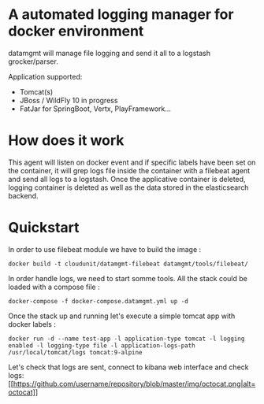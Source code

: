 # A automated logging manager for docker environment

datamgmt will manage file logging and send it all to a logstash grocker/parser.

Application supported:
* Tomcat(s)
* JBoss / WildFly 10 in progress
* FatJar for SpringBoot, Vertx, PlayFramework...

# How does it work

This agent will listen on docker event and if specific labels have been set on the container, it will grep logs file inside the container with a filebeat agent and send all logs to a logstash. Once the applicative container is deleted, logging container is deleted as well as the data stored in the elasticsearch backend.

# Quickstart

In order to use filebeat module we have to build the image :
```
docker build -t cloudunit/datamgmt-filebeat datamgmt/tools/filebeat/
```

In order handle logs, we need to start somme tools. All the stack could be loaded with a compose file :
```
docker-compose -f docker-compose.datamgmt.yml up -d
```

Once the stack up and running let's execute a simple tomcat app with docker labels :
```
docker run -d --name test-app -l application-type tomcat -l logging enabled -l logging-type file -l application-logs-path /usr/local/tomcat/logs tomcat:9-alpine
```

Let's check that logs are sent, connect to kibana web interface and check logs:
[[https://github.com/username/repository/blob/master/img/octocat.png|alt=octocat]]

